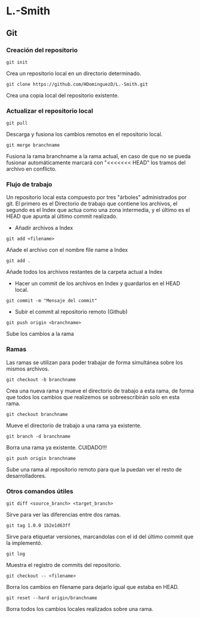 
# L.-Smith

## Git
### Creación del repositorio
```
git init
```
Crea un repositorio local en un directorio determinado.
```
git clone https://github.com/HDominguezD/L.-Smith.git
```
Crea una copia local del repositorio existente.
### Actualizar el repositorio local
```
git pull
```
Descarga y fusiona los cambios remotos en el repositorio local.
```
git merge branchname
```
Fusiona la rama branchname a la rama actual, en caso de que no se pueda fusionar automáticamente marcará con "<<<<<<< HEAD" los tramos del archivo en conflicto.
### Flujo de trabajo
Un repositorio local esta compuesto por tres "árboles" administrados por git. El primero es el Directorio de trabajo que contiene los archivos, el segundo es el Index que actua como una zona intermedia, y el último es el HEAD que apunta al último commit realizado.

* Añadir archivos a Index
```
git add <filename>
```
Añade el archivo con el nombre file name a Index
```
git add .
```
Añade todos los archivos restantes de la carpeta actual a Index

* Hacer un commit de los archivos en Index y guardarlos en el HEAD local.
```
git commit -m "Mensaje del commit"
```
* Subir el commit al repositorio remoto (Github)
```
git push origin <branchname>
```
Sube los cambios a la rama <branchname>
  
 ### Ramas
 Las ramas se utilizan para poder trabajar de forma simultánea sobre los mismos archivos.
```
git checkout -b branchname
```
Crea una nueva rama y mueve el directorio de trabajo a esta rama, de forma que todos los cambios que realizemos se sobreescribirán solo en esta rama.
```
git checkout branchname
```
Mueve el directorio de trabajo a una rama ya existente.
```
git branch -d branchname
```
Borra una rama ya existente. CUIDADO!!!
```
git push origin branchname
```
Sube una rama al repositorio remoto para que la puedan ver el resto de desarrolladores.

### Otros comandos útiles
```
git diff <source_branch> <target_branch>
```
Sirve para ver las diferencias entre dos ramas.
```
git tag 1.0.0 1b2e1d63ff
```
Sirve para etiquetar versiones, marcandolas con el id del último commit que la implementó.
```
git log
```
Muestra el registro de commits del repositorio.
```
git checkout -- <filename>
```
Borra los cambios en filename para dejarlo igual que estaba en HEAD.
```
git reset --hard origin/branchname
```
Borra todos los cambios locales realizados sobre una rama.
